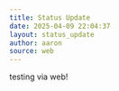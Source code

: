 ```yaml
---
title: Status Update
date: 2025-04-09 22:04:37 
layout: status_update
author: aaron
source: web
---
```

testing via web!
